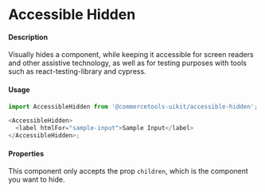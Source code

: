 # Accessible Hidden

#### Description

Visually hides a component, while keeping it accessible for screen readers and other assistive technology, as well as for testing purposes with tools such as react-testing-library and cypress.

#### Usage

```js
import AccessibleHidden from '@commercetools-uikit/accessible-hidden';

<AccessibleHidden>
  <label htmlFor="sample-input">Sample Input</label>
</AccessibleHidden>;
```

#### Properties

This component only accepts the prop `children`, which is the component you want to hide.
